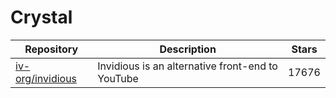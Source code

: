# Crystal

| Repository                                              | Description                                      | Stars |
| ------------------------------------------------------- | ------------------------------------------------ | ----- |
| [iv-org/invidious](https://github.com/iv-org/invidious) | Invidious is an alternative front-end to YouTube | 17676 |
